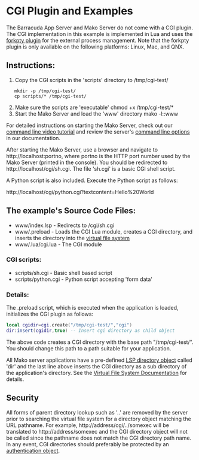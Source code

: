 # CGI Plugin and Examples

The Barracuda App Server and Mako Server do not come with a CGI
plugin. The CGI implementation in this example is implemented in Lua
and uses the
[forkpty plugin](https://realtimelogic.com/ba/doc/?url=auxlua.html#forkptylib)
for the external process management. Note that the forkpty plugin is
only available on the following platforms: Linux, Mac, and QNX.

## Instructions:

1. Copy the CGI scripts in the 'scripts' directory to /tmp/cgi-test/
```console
   mkdir -p /tmp/cgi-test/
   cp scripts/* /tmp/cgi-test/
```
2. Make sure the scripts are 'executable'
   chmod +x /tmp/cgi-test/*
3. Start the Mako Server and load the 'www' directory
   mako -l::www

For detailed instructions on starting the Mako Server, check out our [command line video tutorial](https://youtu.be/vwQ52ZC5RRg) and review the server's [command line options](https://realtimelogic.com/ba/doc/?url=Mako.html#loadapp) in our documentation.

After starting the Mako Server, use a browser and navigate to
http://localhost:portno, where portno is the HTTP port number used by
the Mako Server (printed in the console). You should be redirected to
http://localhost/cgi/sh.cgi. The file 'sh.cgi' is a basic CGI
shell script.

A Python script is also included. Execute the Python script as follows:

http://localhost/cgi/python.cgi?textcontent=Hello%20World


## The example's Source Code Files:

* www/index.lsp - Redirects to /cgi/sh.cgi
* www/.preload - Loads the CGI Lua module, creates a CGI directory,
  and inserts the directory into the
  [virtual file system](https://realtimelogic.com/ba/doc/?url=GettingStarted.html#VFS)
* www/.lua/cgi.lua - The CGI module

### CGI scripts:

* scripts/sh.cgi - Basic shell based script
* scripts/python.cgi - Python script accepting 'form data'

### Details:

The .preload script, which is executed when the application is loaded, initializes the CGI plugin as follows:

``` lua
local cgidir=cgi.create("/tmp/cgi-test/","cgi")
dir:insert(cgidir,true) -- Insert cgi directory as child object
```

The above code creates a CGI directory with the base path
"/tmp/cgi-test/". You should change this path to a path suitable for
your application.

All Mako server applications have a pre-defined
[LSP directory object](https://realtimelogic.com/ba/doc/?url=ua.html#ba_create_resrdr)
called 'dir' and the last line above inserts the CGI directory as a
sub directory of the application's directory. See the
[Virtual File System Documentation](https://realtimelogic.com/ba/doc/?url=GettingStarted.html#VFS)
for details.

## Security

All forms of parent directory lookup such as '..' are removed by the
server prior to searching the virtual file system for a directory
object matching the URL pathname. For example,
http://address/cgi/../somexec will be translated to
http://address/somexec and the CGI directory object will not be called
since the pathname does not match the CGI directory path name. In any
event, CGI directories should preferably be protected by an
[authentication object](https://realtimelogic.com/ba/doc/?url=lua.html#auth_overview).
